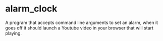 # alarm_clock
 A program that accepts command line arguments to set an alarm,  when it goes off it should launch a Youtube video in your browser that will start playing.
